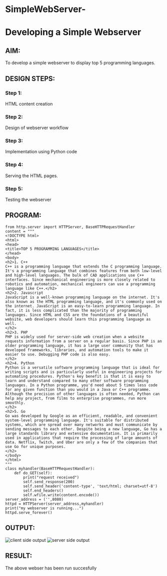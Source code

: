 # SimpleWebServer-
# Developing a Simple Webserver
## AIM:
To develop a simple webserver to display top 5 programming languages.

## DESIGN STEPS:
### Step 1: 
HTML content creation
### Step 2:
Design of webserver workflow
### Step 3:
Implementation using Python code
### Step 4:
Serving the HTML pages.
### Step 5:
Testing the webserver

## PROGRAM:
```
from http.server import HTTPServer, BaseHTTPRequestHandler
content = """
<!DOCTYPE html>
<html>
<head>
<title>TOP 5 PROGRAMMING LANGUAGES</title>
</head>
<body>
<h2>1. C++
C++ is a programming language that extends the C programming language. It's a programming language that combines features from both low-level and high-level languages. The bulk of CAD applications use C++ interfaces. Since mechanical engineering is more closely related to robotics and automation, mechanical engineers can use a programming language like C++.</h2>
<h2>2. Javascript
JavaScript is a well-known programming language on the internet. It's also known as the HTML programming language, and it's commonly used on the internet. JavaScript is an easy-to-learn programming language. In fact, it is less complicated than the majority of programming languages. Since HTML and CSS are the foundations of a beautiful website, web developers should learn this programming language as well.
</h2>
<h2>3. PHP
PHP is widely used for server-side web creation when a website requests information from a server on a regular basis. Since PHP is an older programming language, it has a large user community that has developed frameworks, libraries, and automation tools to make it easier to use. Debugging PHP code is also easy.
</h2>
<h2>4. Python
Python is a versatile software programming language that is ideal for writing scripts and is particularly useful in engineering projects for automating procedures. Python's key benefit is that it is easy to learn and understand compared to many other software programming languages. In a Python programme, you'd need about 5 times less code for any given function than you would in a Java or C++ programme. Although the precision of other languages is often needed, Python can help any project, from films to enterprise programmes, run more smoothly.
</h2>
<h2>5. Go
Go was developed by Google as an efficient, readable, and convenient system-level programming language. It's suitable for distributed systems, which are spread over many networks and must communicate by sending messages to each other. Despite being a new language, Go has a large standards library and extensive documentation. It is primarily used in applications that require the processing of large amounts of data. Netflix, Twitch, and Uber are only a few of the companies that use Go for unique purposes.
</h2>
</body>
</html>
"""
class myhandler(BaseHTTPRequestHandler):
    def do_GET(self):
        print("request received")
        self.send_response(200)
        self.send_header('content-type', 'text/html; charset=utf-8')
        self.end_headers()
        self.wfile.write(content.encode())
server_address = ('',8080)
httpd = HTTPServer(server_address,myhandler)
print("my webserver is running...")
httpd.serve_forever()
```

## OUTPUT:
![client side output](https://user-images.githubusercontent.com/93427303/143028749-65fc38bd-becc-46c9-9535-8e7eedefdcc8.png)
![server side output](https://user-images.githubusercontent.com/93427303/143028656-f63c850c-4564-429d-b4ca-f22981a25230.png)


## RESULT:
The above webser has been run succesfully
